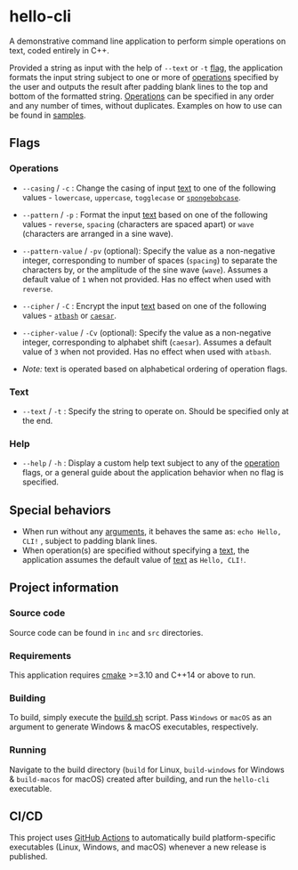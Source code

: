 # hello-cli

A demonstrative command line application to perform simple operations on text, coded entirely in C++. 

Provided a string as input with the help of `--text` or `-t` [flag](#text), the application formats the input string subject to one or more of [operations](#operations) specified by the user and outputs the result after padding blank lines to the top and bottom of the formatted string. [Operations](#operations) can be specified in any order and any number of times, without duplicates. Examples on how to use can be found in [samples](samples/).



## Flags
### Operations
* `--casing` / `-c` : Change the casing of input [text](#text) to one of the following values - `lowercase`, `uppercase`, `togglecase` or [`spongebobcase`](https://knowyourmeme.com/memes/mocking-spongebob).

* `--pattern` / `-p` : Format the input [text](#text) based on one of the following values - `reverse`, `spacing` (characters are spaced apart) or `wave` (characters are arranged in a sine wave).

* `--pattern-value` / `-pv` (optional): Specify the value as a non-negative integer, corresponding to number of spaces (`spacing`) to separate the characters by, or the amplitude of the sine wave (`wave`). Assumes a default value of `1` when not provided. Has no effect when used with `reverse`.

* `--cipher` / `-C` : Encrypt the input [text](#text) based on one of the following values - [`atbash`](https://en.wikipedia.org/wiki/Atbash) or [`caesar`](https://en.wikipedia.org/wiki/Caesar_cipher).

* `--cipher-value` / `-Cv` (optional): Specify the value as a non-negative integer, corresponding to alphabet shift (`caesar`). Assumes a default value of `3` when not provided. Has no effect when used with `atbash`.
* _Note:_ text is operated based on alphabetical ordering of operation flags.
### Text
* `--text` / `-t` : Specify the string to operate on. Should be specified only at the end.
### Help
* `--help` / `-h` : Display a custom help text subject to any of the [operation](#operations) flags, or a general guide about the application behavior when no flag is specified.



## Special behaviors
* When run without any [arguments](#flags), it behaves the same as: `echo Hello, CLI!` , subject to padding blank lines.
* When operation(s) are specified without specifying a [text](#text), the application assumes the default value of [text](#text) as `Hello, CLI!`.



## Project information
### Source code
Source code can be found in `inc` and `src` directories.
### Requirements
This application requires [cmake](https://cmake.org/) >=3.10 and C++14 or above to run.
### Building
To build, simply execute the [build.sh](build.sh) script. Pass `Windows` or `macOS` as an argument to generate Windows & macOS executables, respectively.
### Running
Navigate to the build directory (`build` for Linux, `build-windows` for Windows & `build-macos` for macOS) created after building, and run the `hello-cli` executable.



## CI/CD
This project uses [GitHub Actions](https://github.com/features/actions) to automatically build platform-specific executables (Linux, Windows, and macOS) whenever a new release is published.
